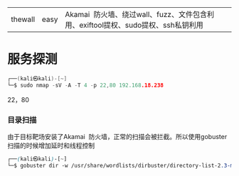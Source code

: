 
|   |   |   |
|---|---|---|
|thewall|easy|Akamai  防火墙、绕过wall、fuzz、文件包含利用、exiftool提权、sudo提权、ssh私钥利用|

# 服务探测
```c
┌──(kali㉿kali)-[~]
└─$ sudo nmap -sV -A -T 4 -p 22,80 192.168.18.238 
```

22，80
### 目录扫描

由于目标靶场安装了Akamai  防火墙，正常的扫描会被拦截。所以使用gobuster扫描的时候增加延时和线程控制
```css
┌──(kali㉿kali)-[~]
└─$ gobuster dir -w /usr/share/wordlists/dirbuster/directory-list-2.3-medium.txt -u http://192.168.18.238 -x php -e --delay 1s -t 1 
```
